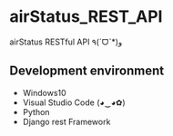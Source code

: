 # airStatus_REST_API
airStatus RESTful API ٩(ˊᗜˋ*)و

Development environment 
------------------------
* Windows10 
* Visual Studio Code (◕‿◕✿)
* Python 
* Django rest Framework 

